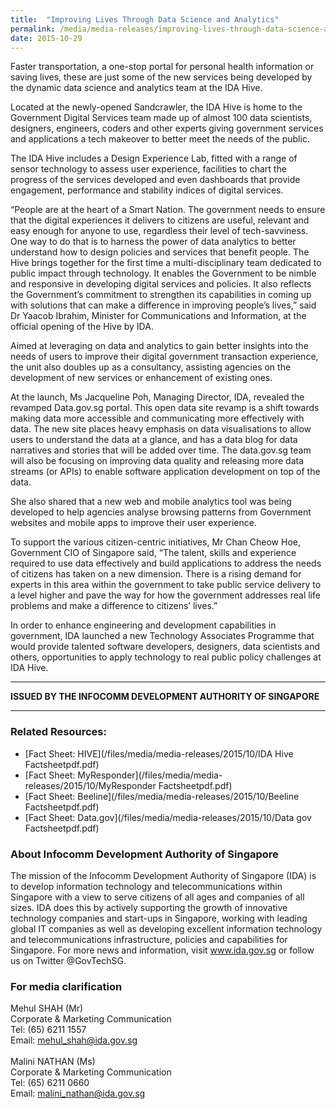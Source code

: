 ```yaml
---
title:  "Improving Lives Through Data Science and Analytics"
permalink: /media/media-releases/improving-lives-through-data-science-and-analytics
date: 2015-10-29
---
```

Faster transportation, a one-stop portal for personal health information or saving lives, these are just some of the new services being developed by the dynamic data science and analytics team at the IDA Hive. 

Located at the newly-opened Sandcrawler, the IDA Hive is home to the Government Digital Services team made up of almost 100 data scientists, designers, engineers, coders and other experts giving government services and applications a tech makeover to better meet the needs of the public. 

The IDA Hive includes a Design Experience Lab, fitted with a range of sensor technology to assess user experience, facilities to chart the progress of the services developed and even dashboards that provide engagement, performance and stability indices of digital services.

“People are at the heart of a Smart Nation. The government needs to ensure that the digital experiences it delivers to citizens are useful, relevant and easy enough for anyone to use, regardless their level of tech-savviness. One way to do that is to harness the power of data analytics to better understand how to design policies and services that benefit people. The Hive brings together for the first time a multi-disciplinary team dedicated to public impact through technology.  It enables the Government to be nimble and responsive in developing digital services and policies. It also reflects the Government’s commitment to strengthen its capabilities in coming up with solutions that can make a difference in improving people’s lives,” said Dr Yaacob Ibrahim, Minister for Communications and Information, at the official opening of the Hive by IDA.

Aimed at leveraging on data and analytics to gain better insights into the needs of users to improve their digital government transaction experience, the unit also doubles up as a consultancy, assisting agencies on the development of new services or enhancement of existing ones. 

At the launch, Ms Jacqueline Poh, Managing Director, IDA, revealed the revamped Data.gov.sg portal. This open data site revamp is a shift towards making data more accessible and communicating more effectively with data. The new site places heavy emphasis on data visualisations to allow users to understand the data at a glance, and has a data blog for data narratives and stories that will be added over time. The data.gov.sg team will also be focusing on improving data quality and releasing more data streams (or APIs) to enable software application development on top of the data.

She also shared that a new web and mobile analytics tool was being developed to help agencies analyse browsing patterns from Government websites and mobile apps to improve their user experience.

To support the various citizen-centric initiatives, Mr Chan Cheow Hoe, Government CIO of Singapore said, “The talent, skills and experience required to use data effectively and build applications to address the needs of citizens has taken on a new dimension.  There is a rising demand for experts in this area within the government to take public service delivery to a level higher and pave the way for how the government addresses real life problems and make a difference to citizens’ lives.”

In order to enhance engineering and development capabilities in government, IDA launched a new Technology Associates Programme that would provide talented software developers, designers, data scientists and others, opportunities to apply technology to real public policy challenges at IDA Hive. 

---

**ISSUED BY THE INFOCOMM DEVELOPMENT AUTHORITY OF SINGAPORE**

---

### **Related Resources:**
* [Fact Sheet: HIVE](/files/media/media-releases/2015/10/IDA Hive Factsheetpdf.pdf)
* [Fact Sheet: MyResponder](/files/media/media-releases/2015/10/MyResponder Factsheetpdf.pdf)
* [Fact Sheet: Beeline](/files/media/media-releases/2015/10/Beeline Factsheetpdf.pdf)
* [Fact Sheet: Data.gov](/files/media/media-releases/2015/10/Data gov Factsheetpdf.pdf)

### **About Infocomm Development Authority of Singapore**
The mission of the Infocomm Development Authority of Singapore (IDA) is to develop information technology and telecommunications within Singapore with a view to serve citizens of all ages and companies of all sizes. IDA does this by actively supporting the growth of innovative technology companies and start-ups in Singapore, working with leading global IT companies as well as developing excellent information technology and telecommunications infrastructure, policies and capabilities for Singapore. For more news and information, visit www.ida.gov.sg or follow us on Twitter @GovTechSG.

### **For media clarification**
Mehul SHAH (Mr)
<br>Corporate & Marketing Communication
<br>Tel: (65) 6211 1557
<br>Email: mehul_shah@ida.gov.sg 
<br>
<br>Malini NATHAN (Ms)
<br>Corporate & Marketing Communication
<br>Tel: (65) 6211 0660
<br>Email: malini_nathan@ida.gov.sg
